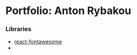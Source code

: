 # Portfolio: Anton Rybakou


### Libraries
- [react-fontawesome](https://github.com/FortAwesome/react-fontawesome)
- 